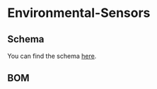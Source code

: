 # Environmental-Sensors

## Schema
You can find the schema [here](Environmental-Sensors.pdf).

## BOM
